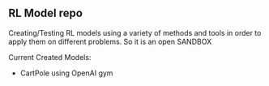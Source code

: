 ## RL Model repo

Creating/Testing RL models using a variety of methods and tools in order to apply them on different problems.
So it is an open SANDBOX

Current Created Models:

- CartPole using OpenAI gym
